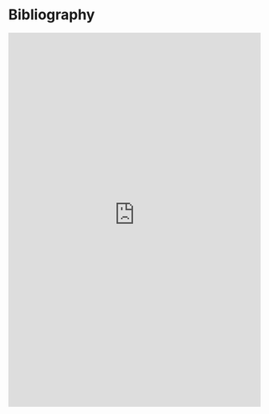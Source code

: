 # Bibliography


<iframe src="https://haltools.archives-ouvertes.fr/Public/afficheRequetePubli.php?idHal=jean-matthieu-etancelin&amp;CB_ref_biblio=oui&amp;langue=English&amp;tri_exp2=annee_publi&amp;tri_exp=typdoc&amp;tri_exp3=date_publi&amp;ordre_aff=TA&amp;Fen=Aff&amp;css=https://jmetancelin.github.io/styles.css" width="100%" height="746" style="border: none;"></iframe>
